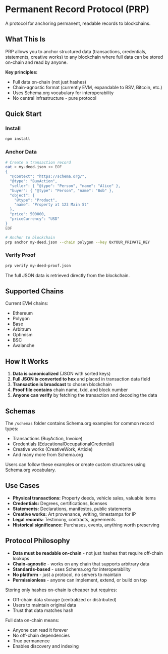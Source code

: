 # Permanent Record Protocol (PRP)

A protocol for anchoring permanent, readable records to blockchains.

## What This Is

PRP allows you to anchor structured data (transactions, credentials, statements, creative works) to any blockchain where full data can be stored on-chain and read by anyone.

**Key principles:**
- Full data on-chain (not just hashes)
- Chain-agnostic format (currently EVM, expandable to BSV, Bitcoin, etc.)
- Uses Schema.org vocabulary for interoperability
- No central infrastructure - pure protocol

## Quick Start

### Install

```bash
npm install
```

### Anchor Data

```bash
# Create a transaction record
cat > my-deed.json << EOF
{
  "@context": "https://schema.org/",
  "@type": "BuyAction",
  "seller": { "@type": "Person", "name": "Alice" },
  "buyer": { "@type": "Person", "name": "Bob" },
  "object": { 
    "@type": "Product",
    "name": "Property at 123 Main St"
  },
  "price": 500000,
  "priceCurrency": "USD"
}
EOF

# Anchor to blockchain
prp anchor my-deed.json --chain polygon --key 0xYOUR_PRIVATE_KEY
```

### Verify Proof

```bash
prp verify my-deed-proof.json
```

The full JSON data is retrieved directly from the blockchain.

## Supported Chains

Current EVM chains:
- Ethereum
- Polygon
- Base
- Arbitrum
- Optimism
- BSC
- Avalanche

## How It Works

1. **Data is canonicalized** (JSON with sorted keys)
2. **Full JSON is converted to hex** and placed in transaction data field
3. **Transaction is broadcast** to chosen blockchain
4. **Proof file contains** chain name, txid, and block number
5. **Anyone can verify** by fetching the transaction and decoding the data

## Schemas

The `/schemas` folder contains Schema.org examples for common record types:
- Transactions (BuyAction, Invoice)
- Credentials (EducationalOccupationalCredential)
- Creative works (CreativeWork, Article)
- And many more from Schema.org

Users can follow these examples or create custom structures using Schema.org vocabulary.

## Use Cases

- **Physical transactions:** Property deeds, vehicle sales, valuable items
- **Credentials:** Degrees, certifications, licenses
- **Statements:** Declarations, manifestos, public statements
- **Creative works:** Art provenance, writing, timestamps for IP
- **Legal records:** Testimony, contracts, agreements
- **Historical significance:** Purchases, events, anything worth preserving

## Protocol Philosophy

- **Data must be readable on-chain** - not just hashes that require off-chain lookups
- **Chain-agnostic** - works on any chain that supports arbitrary data
- **Standards-based** - uses Schema.org for interoperability
- **No platform** - just a protocol, no servers to maintain
- **Permissionless** - anyone can implement, extend, or build on top

Storing only hashes on-chain is cheaper but requires:
- Off-chain data storage (centralized or distributed)
- Users to maintain original data
- Trust that data matches hash

Full data on-chain means:
- Anyone can read it forever
- No off-chain dependencies
- True permanence
- Enables discovery and indexing
